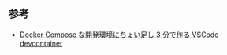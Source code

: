 ## 参考

- [Docker Compose な開発環境にちょい足し 3 分で作る VSCode devcontainer](https://zenn.dev/saboyutaka/articles/9cffc8d14c6684?utm_source=pocket_saves)
